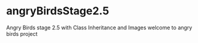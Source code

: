 # angryBirdsStage2.5
Angry Birds stage 2.5 with Class Inheritance and Images
welcome to angry birds project